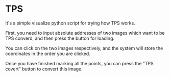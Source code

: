 # TPS

It's a simple visualize python script for trying how TPS works.

First, you need to input absolute addresses of two images which want to be TPS converd, and then press the button for loading.

You can click on the two images respectively, and the system will store the coordinates in the order you are clicked.

Once you have finished marking all the points, you can press the "TPS covert" button to convert this image.
